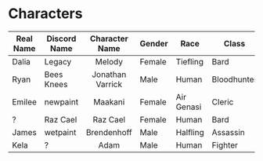 # Characters

Real Name | Discord Name | Character Name   | Gender | Race       | Class
--------- | ------------ | :--------------: | ------ | ---------- | -----
Dalia     | Legacy       | Melody           | Female | Tiefling   | Bard
Ryan      | Bees Knees   | Jonathan Varrick | Male   | Human      | Bloodhunter
Emilee    | newpaint     | Maakani          | Female | Air Genasi | Cleric
?         | Raz Cael     | Raz Cael         | Female | Human      | Bard
James     | wetpaint     | Brendenhoff      | Male   | Halfling   | Assassin
Kela      | ?            | Adam             | Male   | Human      | Fighter
